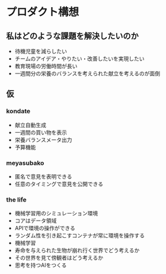 # プロダクト構想

## 私はどのような課題を解決したいのか

- 待機児童を減らしたい
- チームのアイデア・やりたい・改善したいを実現したい
- 教育現場の労働時間が長い
- 一週間分の栄養のバランスを考えられた献立を考えるのが面倒

## 仮

### kondate

- 献立自動生成
- 一週間の買い物を表示
- 栄養バランスメータ出力
- 予算機能

### meyasubako

- 匿名で意見を表明できる
- 任意のタイミングで意見を公開できる

### the life

- 機械学習用のシミュレーション環境
- コアはデータ領域
- APIで環境の操作ができる
- ランダム性を引き起こすコンテナが常に環境を操作する
- 機械学習
- 寿命を与えられた生物が崩れ行く世界でどう考えるか
- その世界を見て傍観者はどう考えるか
- 思考を持つAIをつくる
